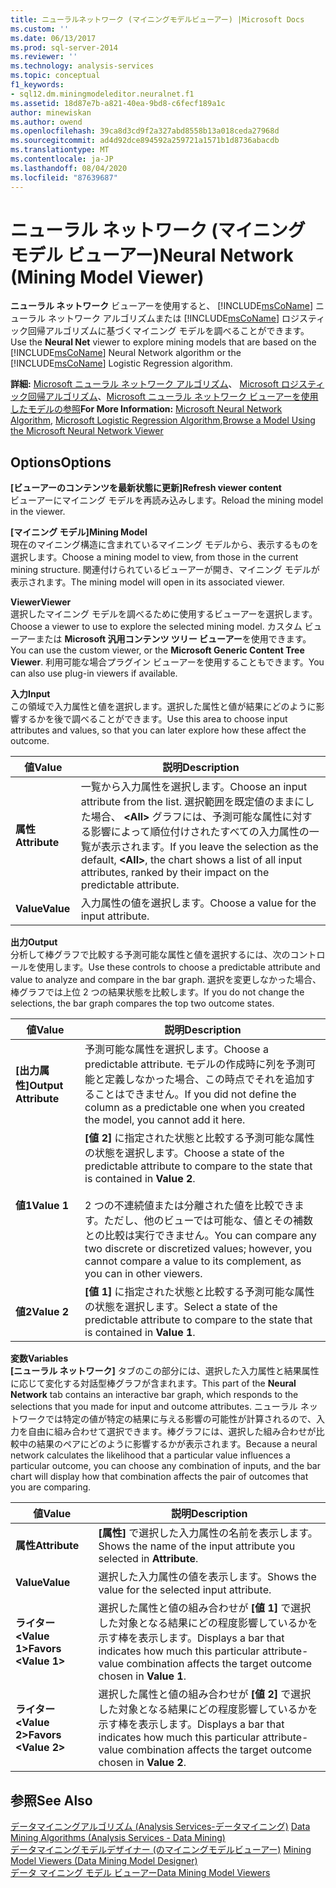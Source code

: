 ```yaml
---
title: ニューラルネットワーク (マイニングモデルビューアー) |Microsoft Docs
ms.custom: ''
ms.date: 06/13/2017
ms.prod: sql-server-2014
ms.reviewer: ''
ms.technology: analysis-services
ms.topic: conceptual
f1_keywords:
- sql12.dm.miningmodeleditor.neuralnet.f1
ms.assetid: 18d87e7b-a821-40ea-9bd8-c6fecf189a1c
author: minewiskan
ms.author: owend
ms.openlocfilehash: 39ca8d3cd9f2a327abd8558b13a018ceda27968d
ms.sourcegitcommit: ad4d92dce894592a259721a1571b1d8736abacdb
ms.translationtype: MT
ms.contentlocale: ja-JP
ms.lasthandoff: 08/04/2020
ms.locfileid: "87639687"
---
```

# <a name="neural-network-mining-model-viewer"></a><span data-ttu-id="fdb24-102">ニューラル ネットワーク (マイニング モデル ビューアー)</span><span class="sxs-lookup"><span data-stu-id="fdb24-102">Neural Network (Mining Model Viewer)</span></span>
  <span data-ttu-id="fdb24-103">**ニューラル ネットワーク** ビューアーを使用すると、 [!INCLUDE[msCoName](../includes/msconame-md.md)] ニューラル ネットワーク アルゴリズムまたは [!INCLUDE[msCoName](../includes/msconame-md.md)] ロジスティック回帰アルゴリズムに基づくマイニング モデルを調べることができます。</span><span class="sxs-lookup"><span data-stu-id="fdb24-103">Use the **Neural Net** viewer to explore mining models that are based on the [!INCLUDE[msCoName](../includes/msconame-md.md)] Neural Network algorithm or the [!INCLUDE[msCoName](../includes/msconame-md.md)] Logistic Regression algorithm.</span></span>  
  
 <span data-ttu-id="fdb24-104">**詳細:** [Microsoft ニューラル ネットワーク アルゴリズム](data-mining/microsoft-neural-network-algorithm.md)、 [Microsoft ロジスティック回帰アルゴリズム](data-mining/microsoft-logistic-regression-algorithm.md)、[Microsoft ニューラル ネットワーク ビューアーを使用したモデルの参照](data-mining/browse-a-model-using-the-microsoft-neural-network-viewer.md)</span><span class="sxs-lookup"><span data-stu-id="fdb24-104">**For More Information:** [Microsoft Neural Network Algorithm](data-mining/microsoft-neural-network-algorithm.md), [Microsoft Logistic Regression Algorithm](data-mining/microsoft-logistic-regression-algorithm.md),[Browse a Model Using the Microsoft Neural Network Viewer](data-mining/browse-a-model-using-the-microsoft-neural-network-viewer.md)</span></span>  
  
## <a name="options"></a><span data-ttu-id="fdb24-105">Options</span><span class="sxs-lookup"><span data-stu-id="fdb24-105">Options</span></span>  
 <span data-ttu-id="fdb24-106">**[ビューアーのコンテンツを最新状態に更新]**</span><span class="sxs-lookup"><span data-stu-id="fdb24-106">**Refresh viewer content**</span></span>  
 <span data-ttu-id="fdb24-107">ビューアーにマイニング モデルを再読み込みします。</span><span class="sxs-lookup"><span data-stu-id="fdb24-107">Reload the mining model in the viewer.</span></span>  
  
 <span data-ttu-id="fdb24-108">**[マイニング モデル]**</span><span class="sxs-lookup"><span data-stu-id="fdb24-108">**Mining Model**</span></span>  
 <span data-ttu-id="fdb24-109">現在のマイニング構造に含まれているマイニング モデルから、表示するものを選択します。</span><span class="sxs-lookup"><span data-stu-id="fdb24-109">Choose a mining model to view, from those in the current mining structure.</span></span> <span data-ttu-id="fdb24-110">関連付けられているビューアーが開き、マイニング モデルが表示されます。</span><span class="sxs-lookup"><span data-stu-id="fdb24-110">The mining model will open in its associated viewer.</span></span>  
  
 <span data-ttu-id="fdb24-111">**Viewer**</span><span class="sxs-lookup"><span data-stu-id="fdb24-111">**Viewer**</span></span>  
 <span data-ttu-id="fdb24-112">選択したマイニング モデルを調べるために使用するビューアーを選択します。</span><span class="sxs-lookup"><span data-stu-id="fdb24-112">Choose a viewer to use to explore the selected mining model.</span></span> <span data-ttu-id="fdb24-113">カスタム ビューアーまたは **Microsoft 汎用コンテンツ ツリー ビューアー**を使用できます。</span><span class="sxs-lookup"><span data-stu-id="fdb24-113">You can use the custom viewer, or the **Microsoft Generic Content Tree Viewer**.</span></span> <span data-ttu-id="fdb24-114">利用可能な場合プラグイン ビューアーを使用することもできます。</span><span class="sxs-lookup"><span data-stu-id="fdb24-114">You can also use plug-in viewers if available.</span></span>  
  
 <span data-ttu-id="fdb24-115">**入力**</span><span class="sxs-lookup"><span data-stu-id="fdb24-115">**Input**</span></span>  
 <span data-ttu-id="fdb24-116">この領域で入力属性と値を選択します。選択した属性と値が結果にどのように影響するかを後で調べることができます。</span><span class="sxs-lookup"><span data-stu-id="fdb24-116">Use this area to choose input attributes and values, so that you can later explore how these affect the outcome.</span></span>  
  
|<span data-ttu-id="fdb24-117">値</span><span class="sxs-lookup"><span data-stu-id="fdb24-117">Value</span></span>|<span data-ttu-id="fdb24-118">説明</span><span class="sxs-lookup"><span data-stu-id="fdb24-118">Description</span></span>|  
|-----------|-----------------|  
|<span data-ttu-id="fdb24-119">**属性**</span><span class="sxs-lookup"><span data-stu-id="fdb24-119">**Attribute**</span></span>|<span data-ttu-id="fdb24-120">一覧から入力属性を選択します。</span><span class="sxs-lookup"><span data-stu-id="fdb24-120">Choose an input attribute from the list.</span></span> <span data-ttu-id="fdb24-121">選択範囲を既定値のままにした場合、 **\<All>** グラフには、予測可能な属性に対する影響によって順位付けされたすべての入力属性の一覧が表示されます。</span><span class="sxs-lookup"><span data-stu-id="fdb24-121">If you leave the selection as the default, **\<All>**, the chart shows a list of all input attributes, ranked by their impact on the predictable attribute.</span></span>|  
|<span data-ttu-id="fdb24-122">**Value**</span><span class="sxs-lookup"><span data-stu-id="fdb24-122">**Value**</span></span>|<span data-ttu-id="fdb24-123">入力属性の値を選択します。</span><span class="sxs-lookup"><span data-stu-id="fdb24-123">Choose a value for the input attribute.</span></span>|  
  
 <span data-ttu-id="fdb24-124">**出力**</span><span class="sxs-lookup"><span data-stu-id="fdb24-124">**Output**</span></span>  
 <span data-ttu-id="fdb24-125">分析して棒グラフで比較する予測可能な属性と値を選択するには、次のコントロールを使用します。</span><span class="sxs-lookup"><span data-stu-id="fdb24-125">Use these controls to choose a predictable attribute and value to analyze and compare in the bar graph.</span></span> <span data-ttu-id="fdb24-126">選択を変更しなかった場合、棒グラフでは上位 2 つの結果状態を比較します。</span><span class="sxs-lookup"><span data-stu-id="fdb24-126">If you do not change the selections, the bar graph compares the top two outcome states.</span></span>  
  
|<span data-ttu-id="fdb24-127">値</span><span class="sxs-lookup"><span data-stu-id="fdb24-127">Value</span></span>|<span data-ttu-id="fdb24-128">説明</span><span class="sxs-lookup"><span data-stu-id="fdb24-128">Description</span></span>|  
|-----------|-----------------|  
|<span data-ttu-id="fdb24-129">**[出力属性]**</span><span class="sxs-lookup"><span data-stu-id="fdb24-129">**Output Attribute**</span></span>|<span data-ttu-id="fdb24-130">予測可能な属性を選択します。</span><span class="sxs-lookup"><span data-stu-id="fdb24-130">Choose a predictable attribute.</span></span> <span data-ttu-id="fdb24-131">モデルの作成時に列を予測可能と定義しなかった場合、この時点でそれを追加することはできません。</span><span class="sxs-lookup"><span data-stu-id="fdb24-131">If you did not define the column as a predictable one when you created the model, you cannot add it here.</span></span>|  
|<span data-ttu-id="fdb24-132">**値1**</span><span class="sxs-lookup"><span data-stu-id="fdb24-132">**Value 1**</span></span>|<span data-ttu-id="fdb24-133">**[値 2]** に指定された状態と比較する予測可能な属性の状態を選択します。</span><span class="sxs-lookup"><span data-stu-id="fdb24-133">Choose a state of the predictable attribute to compare to the state that is contained in **Value 2**.</span></span><br /><br /> <span data-ttu-id="fdb24-134">2 つの不連続値または分離された値を比較できます。ただし、他のビューでは可能な、値とその補数との比較は実行できません。</span><span class="sxs-lookup"><span data-stu-id="fdb24-134">You can compare any two discrete or discretized values; however, you cannot compare a value to its complement, as you can in other viewers.</span></span>|  
|<span data-ttu-id="fdb24-135">**値2**</span><span class="sxs-lookup"><span data-stu-id="fdb24-135">**Value 2**</span></span>|<span data-ttu-id="fdb24-136">**[値 1]** に指定された状態と比較する予測可能な属性の状態を選択します。</span><span class="sxs-lookup"><span data-stu-id="fdb24-136">Select a state of the predictable attribute to compare to the state that is contained in **Value 1**.</span></span>|  
  
 <span data-ttu-id="fdb24-137">**変数**</span><span class="sxs-lookup"><span data-stu-id="fdb24-137">**Variables**</span></span>  
 <span data-ttu-id="fdb24-138">**[ニューラル ネットワーク]** タブのこの部分には、選択した入力属性と結果属性に応じて変化する対話型棒グラフが含まれます。</span><span class="sxs-lookup"><span data-stu-id="fdb24-138">This part of the **Neural Network** tab contains an interactive bar graph, which responds to the selections that you made for input and outcome attributes.</span></span> <span data-ttu-id="fdb24-139">ニューラル ネットワークでは特定の値が特定の結果に与える影響の可能性が計算されるので、入力を自由に組み合わせて選択できます。棒グラフには、選択した組み合わせが比較中の結果のペアにどのように影響するかが表示されます。</span><span class="sxs-lookup"><span data-stu-id="fdb24-139">Because a neural network calculates the likelihood that a particular value influences a particular outcome, you can choose any combination of inputs, and the bar chart will display how that combination affects the pair of outcomes that you are comparing.</span></span>  
  
|<span data-ttu-id="fdb24-140">値</span><span class="sxs-lookup"><span data-stu-id="fdb24-140">Value</span></span>|<span data-ttu-id="fdb24-141">説明</span><span class="sxs-lookup"><span data-stu-id="fdb24-141">Description</span></span>|  
|-----------|-----------------|  
|<span data-ttu-id="fdb24-142">**属性**</span><span class="sxs-lookup"><span data-stu-id="fdb24-142">**Attribute**</span></span>|<span data-ttu-id="fdb24-143">**[属性]** で選択した入力属性の名前を表示します。</span><span class="sxs-lookup"><span data-stu-id="fdb24-143">Shows the name of the input attribute you selected in **Attribute**.</span></span>|  
|<span data-ttu-id="fdb24-144">**Value**</span><span class="sxs-lookup"><span data-stu-id="fdb24-144">**Value**</span></span>|<span data-ttu-id="fdb24-145">選択した入力属性の値を表示します。</span><span class="sxs-lookup"><span data-stu-id="fdb24-145">Shows the value for the selected input attribute.</span></span>|  
|<span data-ttu-id="fdb24-146">**ライター\<Value 1>**</span><span class="sxs-lookup"><span data-stu-id="fdb24-146">**Favors \<Value 1>**</span></span>|<span data-ttu-id="fdb24-147">選択した属性と値の組み合わせが **[値 1]** で選択した対象となる結果にどの程度影響しているかを示す棒を表示します。</span><span class="sxs-lookup"><span data-stu-id="fdb24-147">Displays a bar that indicates how much this particular attribute-value combination affects the target outcome chosen in **Value 1**.</span></span>|  
|<span data-ttu-id="fdb24-148">**ライター\<Value 2>**</span><span class="sxs-lookup"><span data-stu-id="fdb24-148">**Favors \<Value 2>**</span></span>|<span data-ttu-id="fdb24-149">選択した属性と値の組み合わせが **[値 2]** で選択した対象となる結果にどの程度影響しているかを示す棒を表示します。</span><span class="sxs-lookup"><span data-stu-id="fdb24-149">Displays a bar that indicates how much this particular attribute-value combination affects the target outcome chosen in **Value 2**.</span></span>|  
  
## <a name="see-also"></a><span data-ttu-id="fdb24-150">参照</span><span class="sxs-lookup"><span data-stu-id="fdb24-150">See Also</span></span>  
 <span data-ttu-id="fdb24-151">[データマイニングアルゴリズム &#40;Analysis Services-データマイニング&#41;](data-mining/data-mining-algorithms-analysis-services-data-mining.md) </span><span class="sxs-lookup"><span data-stu-id="fdb24-151">[Data Mining Algorithms &#40;Analysis Services - Data Mining&#41;](data-mining/data-mining-algorithms-analysis-services-data-mining.md) </span></span>  
 <span data-ttu-id="fdb24-152">[データマイニングモデルデザイナー &#40;のマイニングモデルビューアー&#41;](mining-model-viewers-data-mining-model-designer.md) </span><span class="sxs-lookup"><span data-stu-id="fdb24-152">[Mining Model Viewers &#40;Data Mining Model Designer&#41;](mining-model-viewers-data-mining-model-designer.md) </span></span>  
 [<span data-ttu-id="fdb24-153">データ マイニング モデル ビューアー</span><span class="sxs-lookup"><span data-stu-id="fdb24-153">Data Mining Model Viewers</span></span>](data-mining/data-mining-model-viewers.md)  
  
  
